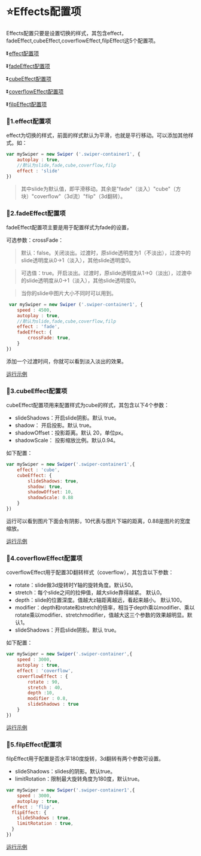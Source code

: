 # :star:Effects配置项 #

Effects配置只要是设置切换的样式，其包含effect，fadeEffect,cubeEffect,coverflowEffect,filpEffect这5个配置项。


:arrow_double_down:[effect配置项](#a1)

:arrow_double_down:[fadeEffect配置项](#a2)

:arrow_double_down:[cubeEffect配置项](#a3)

:arrow_double_down:[coverflowEffect配置项](#a4)

:arrow_double_down:[filpEffect配置项](#a5)


<b id="a1"></b>

### :ticket:1.effect配置项 ###

effect为切换的样式，前面的样式默认为平滑，也就是平行移动。可以添加其他样式。如：

```javascript
var mySwiper = new Swiper ('.swiper-container1', {
    autoplay : true,
    //默认为slide,fade,cube,coverflow,filp
    effect : 'slide'
})
```

>其中slide为默认值，即平滑移动。其余是"fade"（淡入）"cube"（方块）"coverflow"（3d流）"flip"（3d翻转）。

<b id="a2"></b>

### :ticket:2.fadeEffect配置项 ###

fadeEffect配置项主要是用于配置样式为fade的设置，

可选参数：crossFade：

>默认：false。关闭淡出。过渡时，原slide透明度为1（不淡出），过渡中的slide透明度从0->1（淡入），其他slide透明度0。

>可选值：true。开启淡出。过渡时，原slide透明度从1->0（淡出），过渡中的slide透明度从0->1（淡入），其他slide透明度0。

>当你的slide中图片大小不同时可以用到。

```javascript
 var mySwiper = new Swiper ('.swiper-container1', {
    speed : 4500,
    autoplay : true,
    //默认为slide,fade,cube,coverflow,filp
    effect : 'fade',
    fadeEffect: {
        crossFade: true,
    }
})
```

添加一个过渡时间，你就可以看到淡入淡出的效果。

[运行示例](Effects/fadeEffect.html)

<b id="a3"></b>

### :ticket:3.cubeEffect配置项 ###


cubeEffect配置项用来配置样式为cube的样式，其包含以下4个参数：

* slideShadows：开启slide阴影。默认 true。
* shadow： 开启投影。默认 true。
* shadowOffset：投影距离。默认 20，单位px。
* shadowScale： 投影缩放比例。默认0.94。

如下配置：

```javascript
var mySwiper = new Swiper('.swiper-container1',{
    effect : 'cube',
    cubeEffect: {
        slideShadows: true,
        shadow: true,
        shadowOffset: 10,
        shadowScale: 0.88
    }
})
```

运行可以看到图片下面会有阴影，10代表与图片下端的距离，0.88是图片的宽度缩放。

[运行示例](Effects/cubeEffect.html)

<b id="a4"></b>

### :ticket:4.coverflowEffect配置项 ###

coverflowEffect用于配置3D翻转样式（coverflow），其包含以下参数：

* rotate：slide做3d旋转时Y轴的旋转角度。默认50。
* stretch：每个slide之间的拉伸值，越大slide靠得越紧。 默认0。
* depth：slide的位置深度。值越大z轴距离越远，看起来越小。 默认100。
* modifier：depth和rotate和stretch的倍率，相当于depth乘以modifier、乘以rotate乘以modifier、stretchmodifier，值越大这三个参数的效果越明显。默认1。
* slideShadows：开启slide阴影。默认 true。

如下配置：

```javascript
var mySwiper = new Swiper('.swiper-container',{
    speed : 3000,
    autoplay : true,
    effect : 'coverflow',
    coverflowEffect : {
        rotate : 90,
        stretch : 40,
        depth :10,
        modifier : 0.8,
        slideShadows : true
    }
})
```

[运行示例](Effects/coverflowEffect.html)


<b id="a5"></b>

### :ticket:5.filpEffect配置项 ###

filpEffect用于配置是否水平180度旋转，3d翻转有两个参数可设置。

* slideShadows：slides的阴影。默认true。
* limitRotation：限制最大旋转角度为180度，默认true。

```javascript
var mySwiper = new Swiper('.swiper-container1',{
    speed : 3000,
    autoplay : true,
  effect : 'flip',
  flipEffect: {
    slideShadows : true,
    limitRotation : true,
  }
})
```

[运行示例](Effects/coverflowEffect.html)